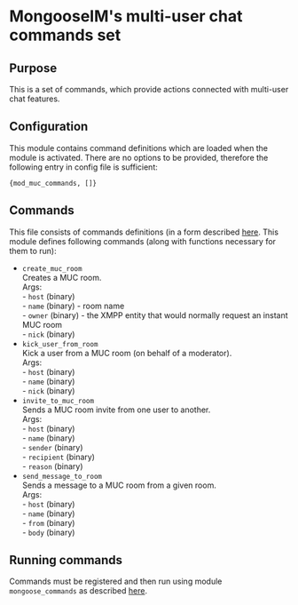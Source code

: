 # MongooseIM's multi-user chat commands set

## Purpose
This is a set of commands, which provide actions connected with multi-user chat features.

## Configuration
This module contains command definitions which are loaded when the module is activated.
There are no options to be provided, therefore the following entry in config file is sufficient:

```
{mod_muc_commands, []}
```

## Commands
This file consists of commands definitions (in a form described [here](http://mongooseim.readthedocs.io/en/latest/modules/mod_commands/).
This module defines following commands (along with functions necessary for them to run):
+ `create_muc_room`  
Creates a MUC room.  
    Args:  
        - `host` (binary)    
        - `name`  (binary) - room name  
        - `owner` (binary) - the XMPP entity that would normally request an instant MUC room  
        - `nick` (binary)  
+ `kick_user_from_room`  
Kick a user from a MUC room (on behalf of a moderator).  
    Args:  
        - `host` (binary)  
        - `name` (binary)  
        - `nick` (binary)   
+ `invite_to_muc_room`  
Sends a MUC room invite from one user to another.  
    Args:  
        - `host` (binary)  
        - `name` (binary)  
        - `sender` (binary)  
        - `recipient` (binary)  
        - `reason` (binary)  
+ `send_message_to_room`  
Sends a message to a MUC room from a given room.  
    Args:  
        - `host` (binary)  
        - `name` (binary)  
        - `from` (binary)  
        - `body` (binary)  

## Running commands
Commands must be registered and then run using module `mongoose_commands`
as described [here](http://mongooseim.readthedocs.io/en/latest/modules/mod_commands/).
